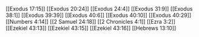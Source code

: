[[Exodus 17:15]]
[[Exodus 20:24]]
[[Exodus 24:4]]
[[Exodus 31:9]]
[[Exodus 38:1]]
[[Exodus 39:39]]
[[Exodus 40:6]]
[[Exodus 40:10]]
[[Exodus 40:29]]
[[Numbers 4:14]]
[[2 Samuel 24:18]]
[[2 Chronicles 4:1]]
[[Ezra 3:2]]
[[Ezekiel 43:13]]
[[Ezekiel 43:15]]
[[Ezekiel 43:16]]
[[Hebrews 13:10]]
